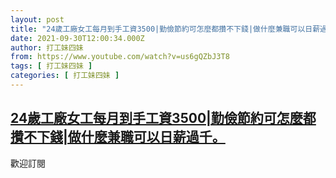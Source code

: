 ```yaml
---
layout: post
title: "24歲工廠女工每月到手工資3500|勤儉節約可怎麼都攢不下錢|做什麼兼職可以日薪過千。"
date: 2021-09-30T12:00:34.000Z
author: 打工妹四妹
from: https://www.youtube.com/watch?v=us6gQZbJ3T8
tags: [ 打工妹四妹 ]
categories: [ 打工妹四妹 ]
---
```

<!--1633003234000-->
[24歲工廠女工每月到手工資3500|勤儉節約可怎麼都攢不下錢|做什麼兼職可以日薪過千。](https://www.youtube.com/watch?v=us6gQZbJ3T8)
------

<div>
歡迎訂閱
</div>
